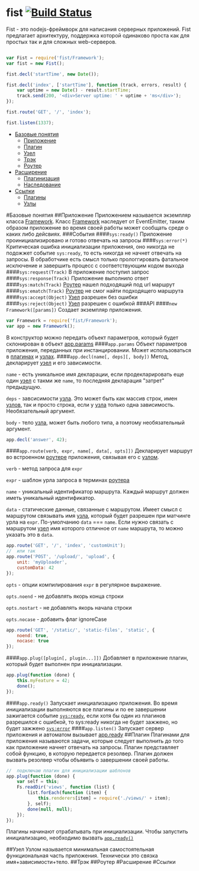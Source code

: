 fist [![Build Status](https://travis-ci.org/fistlabs/fist.png?branch=rc-dev)](https://travis-ci.org/fistlabs/fist)
=========

Fist - это nodejs-фреймворк для написания серверных приложений. Fist предлагает архитектуру, поддержка которой одинаково проста как для простых так и для сложных web-серверов.
```js

var Fist = require('fist/Framework');
var fist = new Fist();

fist.decl('startTime', new Date());

fist.decl('index', ['startTime'], function (track, errors, result) {
    var uptime = new Date() - result.startTime;
    track.send(200, '<div>Server uptime: ' + uptime + 'ms</div>');
});

fist.route('GET', '/', 'index');

fist.listen(1337);
```
* [Базовые понятия](#%D0%91%D0%B0%D0%B7%D0%BE%D0%B2%D1%8B%D0%B5-%D0%BF%D0%BE%D0%BD%D1%8F%D1%82%D0%B8%D1%8F)
  * [Приложение](#%D0%9F%D1%80%D0%B8%D0%BB%D0%BE%D0%B6%D0%B5%D0%BD%D0%B8%D0%B5)
  * [Плагин](#%D0%9F%D0%BB%D0%B0%D0%B3%D0%B8%D0%BD)
  * [Узел](#%D0%A3%D0%B7%D0%B5%D0%BB)
  * [Трэк]()
  * [Роутер](#%D0%A0%D0%BE%D1%83%D1%82%D0%B5%D1%80)
* [Расширение](#%D0%A0%D0%B0%D1%81%D1%88%D0%B8%D1%80%D0%B5%D0%BD%D0%B8%D0%B5)
  * [Плагинизация]()
  * [Наследование]()
* [Ссылки](#%D0%A1%D1%81%D1%8B%D0%BB%D0%BA%D0%B8)
  * [Плагины]()
  * [Узлы]()

#Базовые понятия
##Приложение
Приложением называется экземпляр класса [Framework](Framework.js).
Класс [Framework](Framework.js) наследует от EventEmitter, таким образом приложение во время своей работы может сообщать среде о каких либо дейсвиях.
###События
####```sys:ready()```
Приложение проинициализировано и готово отвечать на запросы
####```sys:error(*)```
Критическая ошибка инициализации приложения, оно никогда не подожжет событие ```sys:ready```, то есть никогда не начнет отвечать на запросы. В обработчике есть смысл только прологгировать фатальное исключение и завершить процесс с соответствующим кодом выхода
####```sys:request(Track)```
В приложение поступил запрос
####```sys:response(Track)```
Приложение выполнило ответ
####```sys:match(Track)```
[Роутер](#%D0%A0%D0%BE%D1%83%D1%82%D0%B5%D1%80) нашел подходящий под url маршрут
####```sys:ematch(Track)```
[Роутер](#%D0%A0%D0%BE%D1%83%D1%82%D0%B5%D1%80) не смог найти подходящего маршрута
####```sys:accept(Object)```
[Узел](#%D0%A3%D0%B7%D0%B5%D0%BB) разрешен без ошибки
####```sys:reject(Object)```
[Узел](#%D0%A3%D0%B7%D0%B5%D0%BB) разрешен с ошибкой
###API
####```new Framework([params])```
Создает экземпляр приложения.
```js
var Framework = require('fist/Framework');
var app = new Framework();
```
В конструктор можно передать объект параметров, который будет склонирован в объект [app.params](#appparams)
####```app.params```
Объект параметров приложения, переданных при инстанцировании. Может использоваться в [плагинах](#%D0%9F%D0%BB%D0%B0%D0%B3%D0%B8%D0%BD) и [узлах](#%D0%A3%D0%B7%D0%B5%D0%BB).
####```app.decl(name[, deps][, body])```
Метод, декларирует [узел](#%D0%A3%D0%B7%D0%B5%D0%BB) и его зависимости.

```name``` - есть уникальное имя декларации, если продекларировать еще один [узел](#%D0%A3%D0%B7%D0%B5%D0%BB) с такми же ```name```, то последняя декларация "затрет" предыдущую. 

```deps``` - завсисимости [узла](#%D0%A3%D0%B7%D0%B5%D0%BB). Это может быть как массив строк, имен [узлов](##%D0%A3%D0%B7%D0%B5%D0%BB), так и просто строка, если у [узла](#%D0%A3%D0%B7%D0%B5%D0%BB) только одна зависимость. Необязательный аргумент.

```body``` - тело [узла](#%D0%A3%D0%B7%D0%B5%D0%BB), может быть любого типа, а поэтому необязательный аргумент. 
```js
app.decl('answer', 42);
```
####```app.route(verb, expr, name[, data[, opts]])```
Декларирует маршрут во встроенном [роутере](#%D0%A0%D0%BE%D1%83%D1%82%D0%B5%D1%80) приложения, связывая его с [узлом](#%D0%A3%D0%B7%D0%B5%D0%BB).

```verb``` - метод запроса для ```expr```

```expr``` - шаблон урла запроса в терминах [роутера](#%D0%A0%D0%BE%D1%83%D1%82%D0%B5%D1%80)

```name``` - уникальный идентификатор маршрута. Каждый маршрут должен иметь уникальный идентификатор.

```data``` - статические данные, связанные с маршрутом. Имеет смысл с маршрутом связывать имя [узла](#%D0%A3%D0%B7%D0%B5%D0%BB), который будет разрешен при матчинге урла на ```expr```. По-умолчанию ```data``` === ```name```. Если нужно связать с маршрутом [узел](#%D0%A3%D0%B7%D0%B5%D0%BB) имя которого отличное от ```name``` маршрута, то можно указать это в ```data```.
```js
app.route('GET', '/', 'index', 'customUnit');
//  или так
app.route('POST', '/upload/', 'upload', {
    unit: 'myUploader',
    customData: 42
});

```
```opts``` - опции компилирования ```expr``` в регулярное выражение.

```opts.noend``` - не добавлять якорь конца строки

```opts.nostart``` - не добавлять якорь начала строки

```opts.nocase``` - добавить флаг ignoreCase
```js
app.route('GET', '/static/', 'static-files', 'static', {
    noend: true,
    nocase: true
});
```
####```app.plug([plugin[, plugin...]])```
Добавляет в приложение плагин, который будет выполнен при инициализации.
```js
app.plug(function (done) {
    this.myFeature = 42;
    done();
});
```
####```app.ready()```
Запускает инициализацию приложения. Во время инициализации выполняются все плагины и по ее завершении зажигается событие [```sys:ready```](#sysready), если хотя бы один из плагинов разрешился с ошибкой, то sys:ready никогда не будет зажжено, но будет зажжено [```sys:error```](#syserror)
####```app.listen()```
Запускает сервер приложения и автоматом вызывает [app.ready](#appready)
##Плагин
Плагинами для приложения называются задачи, которые следует выполнить до того как приложение начнет отвечать на запросы. Плагин представляет собой функцию, в которую передается резолвер. Плагин должен вызвать резолвер чтобы объявить о завершении своей работы.
```js
//  подключаю плагин для инициализации шаблонов
app.plug(function (done) {
    var self = this;
    Fs.readDir('views', function (list) {
        list.forEach(function (item) {
            this.renderers[item] = require('./views/' + item);
        }, self);
        done(null, null);
    });
});
```
Плагины начинают отрабатывать при инициализации. Чтобы запустить инициализацию, необходимо вызвать [```app.ready()```](#appready)

##Узел
Узлом называется минимальная самостоятельная функциональная часть приложения. Технически это связка имя+зависимости+тело.
##Трэк
##Роутер
#Расширение
#Ссылки
